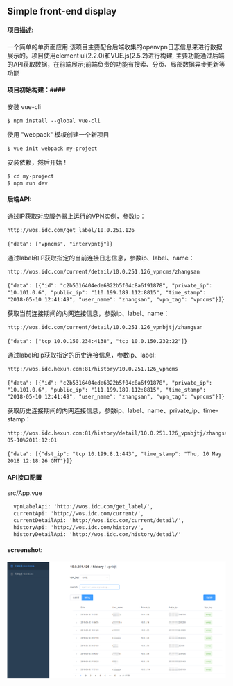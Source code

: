 Simple front-end display
---

#### 项目描述: ####

一个简单的单页面应用.该项目主要配合后端收集的openvpn日志信息来进行数据展示的。项目使用element ui(2.2.0)和VUE.js(2.5.2)进行构建, 主要功能通过后端的API获取数据，在前端展示;前端负责的功能有搜索、分页、局部数据异步更新等功能

#### 项目初始构建：####

安装 vue-cli

    $ npm install --global vue-cli

使用 "webpack" 模板创建一个新项目

    $ vue init webpack my-project

安装依赖，然后开始！
  
    $ cd my-project
    $ npm run dev

#### 后端API: ####

通过IP获取对应服务器上运行的VPN实例，参数ip：

	http://wos.idc.com/get_label/10.0.251.126

	{"data": ["vpncms", "intervpntj"]}

	
通过label和IP获取指定的当前连接日志信息，参数ip、label、name：

	http://wos.idc.com/current/detail/10.0.251.126_vpncms/zhangsan

	{"data": [{"id": "c2b5316404ede6822b5f04c8a6f91878", "private_ip": "10.101.0.6", "public_ip": "110.199.189.112:8815", "time_stamp": "2018-05-10 12:41:49", "user_name": "zhangsan", "vpn_tag": "vpncms"}]}

获取当前连接期间的内网连接信息，参数ip、label、name：

	http://wos.idc.com/current/detail/10.0.251.126_vpnbjtj/zhangsan

	{"data": ["tcp 10.0.150.234:4138", "tcp 10.0.150.232:22"]}

通过label和ip获取指定的历史连接信息，参数ip、label:

	http://wos.idc.hexun.com:81/history/10.0.251.126_vpncms

	{"data": [{"id": "c2b5316404ede6822b5f04c8a6f91878", "private_ip": "10.101.0.6", "public_ip": "111.199.189.112:8815", "time_stamp": "2018-05-10 12:41:49", "user_name": "zhangsan", "vpn_tag": "vpncms"}]}

获取历史连接期间的内网连接信息，参数ip、label、name、private_ip、time-stamp：

	http://wos.idc.hexun.com:81/history/detail/10.0.251.126_vpnbjtj/zhangsan/10.8.0.34/2018-05-10%2011:12:01

	{"data": [{"dst_ip": "tcp 10.199.8.1:443", "time_stamp": "Thu, 10 May 2018 12:18:26 GMT"}]}


#### API接口配置 ####

src/App.vue

      vpnLabelApi: 'http://wos.idc.com/get_label/',
      currentApi: 'http://wos.idc.com/current/',
      currentDetailApi: 'http://wos.idc.com/current/detail/',
      historyApi: 'http://wos.idc.com/history/',
      historyDetailApi: 'http://wos.idc.com/history/detail/'

#### screenshot: ####

![openvpn](https://github.com/pench3r/Simple-Openvpn-front-display/blob/master/demo1.png)

